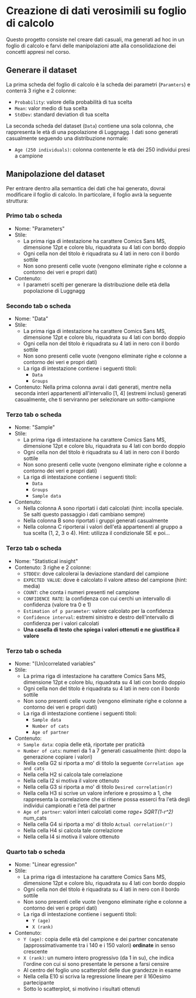 # Creazione di dati verosimili su foglio di calcolo

Questo progetto consiste nel creare dati casuali, ma generati ad hoc in un foglio di calcolo e farvi delle manipolazioni atte alla consolidazione dei concetti appresi nel corso.

## Generare il dataset

La prima scheda del foglio di calcolo è la scheda dei parametri (`Paramters`) e conterrà 3 righe e 2 colonne:
* `Probability`: valore della probabilità di tua scelta
* `Mean`: valor medio di tua scelta
* `StdDev`: standard deviation di tua scelta

La seconda scheda del dataset (`Data`) contiene una sola colonna, che rappresenta le età di una popolazione di Luggnagg.
I dati sono generati casualmente seguendo una distribuzione normale:
* `Age (250 individuals)`: colonna contenente le età dei 250 individui presi a campione

## Manipolazione del dataset

Per entrare dentro alla semantica dei dati che hai generato, dovrai modificare il foglio di calcolo.
In particolare, il foglio avrà la seguente struttura:

### Primo tab o scheda
* Nome: "Parameters"
* Stile:
    * La prima riga di intestazione ha carattere Comics Sans MS, dimensione 12pt e colore blu, riquadrata su 4 lati con bordo doppio
    * Ogni cella non del titolo è riquadrata su 4 lati in nero con il bordo sottile
    * Non sono presenti celle vuote (vengono eliminate righe e colonne a contorno dei veri e propri dati)
* Contenuto:
    * I parametri scelti per generare la distribuzione delle età della popolazione di Luggnagg
    
### Secondo tab o scheda
* Nome: "Data"
* Stile:
    * La prima riga di intestazione ha carattere Comics Sans MS, dimensione 12pt e colore blu, riquadrata su 4 lati con bordo doppio
    * Ogni cella non del titolo è riquadrata su 4 lati in nero con il bordo sottile
    * Non sono presenti celle vuote (vengono eliminate righe e colonne a contorno dei veri e propri dati)
    * La riga di intestazione contiene i seguenti titoli:
        * `Data`
        * `Groups`
* Contenuto:
    Nella prima colonna avrai i dati generati, mentre nella seconda interi appartenenti all'intervallo [1, 4] (estremi inclusi) generati casualmente, che ti serviranno per selezionare un sotto-campione
   
### Terzo tab o scheda
* Nome: "Sample"
* Stile:
    * La prima riga di intestazione ha carattere Comics Sans MS, dimensione 12pt e colore blu, riquadrata su 4 lati con bordo doppio
    * Ogni cella non del titolo è riquadrata su 4 lati in nero con il bordo sottile
    * Non sono presenti celle vuote (vengono eliminate righe e colonne a contorno dei veri e propri dati)
    * La riga di intestazione contiene i seguenti titoli:
        * `Data`
        * `Groups`
        * `Sample data`
* Contenuto:
    * Nella colonna A sono riportati i dati calcolati (hint: incolla speciale. Se salti questo passaggio i dati cambiano sempre)
    * Nella colonna B sono riportati i gruppi generati casualmente
    * Nella colonna C riporterai i valori dell'età appartenenti al gruppo a tua scelta (1, 2, 3 o 4). Hint: utilizza il condizionale SE e poi...
    
### Terzo tab o scheda
* Nome: "Statistical insight"
* Contenuto: 3 righe e 2 colonne:
    * `STDDEV`: dove calcolerai la deviazione standard del campione
    * `EXPECTED VALUE`: dove è calcolato il valore atteso del campione (hint: media)
    * `COUNT`: che conta i numeri presenti nel campione
    * `CONFIDENCE RATE`: la confidenza con cui cerchi un intervallo di confidenza (valore tra 0 e 1)
    * `Estimation of p parameter`: valore calcolato per la confidenza
    * `Confidence interval`: estremi sinistro e destro dell'intervallo di confidenza per i valori calcolati
    * **Una casella di testo che spiega i valori ottenuti e ne giustifica il valore**

### Terzo tab o scheda
* Nome: "(Un)correlated variables"
* Stile:
    * La prima riga di intestazione ha carattere Comics Sans MS, dimensione 12pt e colore blu, riquadrata su 4 lati con bordo doppio
    * Ogni cella non del titolo è riquadrata su 4 lati in nero con il bordo sottile
    * Non sono presenti celle vuote (vengono eliminate righe e colonne a contorno dei veri e propri dati)
    * La riga di intestazione contiene i seguenti titoli:
        * `Sample data`
        * `Number of cats`
        * `Age of partner`
* Contenuto:
    * `Sample data`: copia delle età, riportate per praticità
    * `Number of cats`: numeri da 1 a 7 generati casualmente (hint: dopo la generazione copiare i valori)
    * Nella cella G2 si riporta a mo' di titolo la seguente `Correlation age and cats`
    * Nella cella H2 si calcola tale correlazione
    * Nella cella I2 si motiva il valore ottenuto
    * Nella cella G3 si riporta a mo' di titolo `Desired correlation(r)`
    * Nella cella H3 si scrive un valore inferiore e prossimo a 1, che rappresenta la correlazione che si ritiene possa esserci fra l'età degli individui campionati e l'età del partner
    * `Age of partner`: valori interi calcolati come r*age+ SQRT(1-r^2)* num_cats
    * Nella cella G4 si riporta a mo' di titolo `Actual correlation(r')`
    * Nella cella H4 si calcola tale correlazione
    * Nella cella I4 si motiva il valore ottenuto
    
### Quarto tab o scheda
* Nome: "Linear egression"
* Stile:
    * La prima riga di intestazione ha carattere Comics Sans MS, dimensione 12pt e colore blu, riquadrata su 4 lati con bordo doppio
    * Ogni cella non del titolo è riquadrata su 4 lati in nero con il bordo sottile
    * Non sono presenti celle vuote (vengono eliminate righe e colonne a contorno dei veri e propri dati)
    * La riga di intestazione contiene i seguenti titoli:
        * `Y (age)`
        * `X (rank)`
* Contenuto:
    * `Y (age)`: copia delle età del campione e dei partner concatenate (approssimativamente tra i 140 e i 150 valori) **ordinate** in senso crescente
    * `X (rank)`: un numero intero progressivo (da 1 in su), che indica l'ordine con cui si sono presentate le persone a farsi censire
    * Al centro del foglio uno scatterplot delle due grandezze in esame
    * Nella cella E10 si scriva la regressione lineare per il 160esimo partecipante
    * Sotto lo scatterplot, si motivino i risultati ottenuti